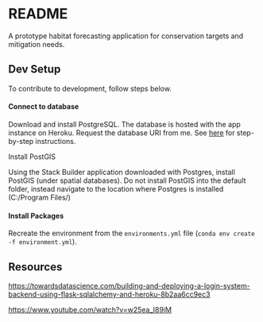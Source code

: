 # README

A prototype habitat forecasting application for conservation targets and mitigation needs.

## Dev Setup

To contribute to development, follow steps below.

#### Connect to database

Download and install PostgreSQL. The database is hosted with the app instance on Heroku. Request the database URI from me. See [here](https://eanderson-ei.github.io/ei-dev/data-management/postgres-tutorial/) for step-by-step instructions.

Install PostGIS

Using the Stack Builder application downloaded with Postgres, install PostGIS (under spatial databases). Do not install PostGIS into the default folder, instead navigate to the location where Postgres is installed (C:/Program Files/)

#### Install Packages

Recreate the environment from the `environments.yml` file (`conda env create -f environment.yml`).

## Resources

https://towardsdatascience.com/building-and-deploying-a-login-system-backend-using-flask-sqlalchemy-and-heroku-8b2aa6cc9ec3

https://www.youtube.com/watch?v=w25ea_I89iM